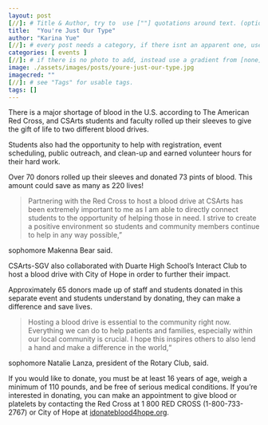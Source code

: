```yaml
---
layout: post
[//]: # Title & Author, try to  use [""] quotations around text. (optional, just formality).
title:  "You're Just Our Type"
author: "Karina Yue"
[//]: # every post needs a category, if there isnt an apparent one, use [misc].
categories: [ events ]
[//]: # if there is no photo to add, instead use a gradient from [none] folder by picking a number from 1-10. (all gradients are .jpg)
image: ./assets/images/posts/youre-just-our-type.jpg
imagecred: ""
[//]: # see "Tags" for usable tags.
tags: []
---
```

There is a major shortage of blood in the U.S. according to The American Red Cross, and CSArts students and faculty rolled up their sleeves to give the gift of life to two different blood drives.  

Students also had the opportunity to help with registration, event scheduling, public outreach, and clean-up and earned volunteer hours for their hard work.

Over 70 donors rolled up their sleeves and donated 73 pints of blood. This amount could save as many as 220 lives!  

> Partnering with the Red Cross to host a blood drive at CSArts has been extremely important to me as I am able to directly connect students to the opportunity of helping those in need. I strive to create a positive environment so students and community members continue to help in any way possible,” 

sophomore Makenna Bear said.

CSArts-SGV also collaborated with Duarte High School’s Interact Club to host a blood drive with City of Hope in order to further their impact.

Approximately 65 donors made up of staff and students donated in this separate event and students understand by donating, they can make a difference and save lives.  

> Hosting a blood drive is essential to the community right now. Everything we can do to help patients and families, especially within our local community is crucial. I hope this inspires others to also lend a hand and make a difference in the world,“ 

sophomore Natalie Lanza, president of the Rotary Club, said. 

If you would like to donate, you must be at least 16 years of age, weigh a minimum of 110 pounds, and be free of serious medical conditions. If you’re interested in donating, you can make an appointment to give blood or platelets by contacting the Red Cross at 1 800 RED CROSS (1-800-733-2767) or City of Hope at [idonateblood4hope.org](https://www.idonateblood4hope.org).